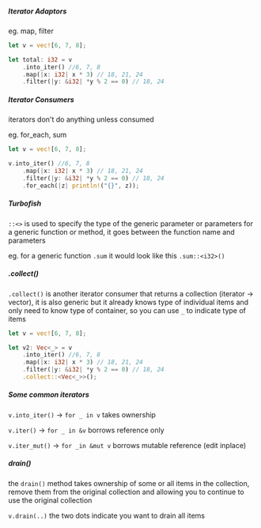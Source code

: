 ##### Iterator Adaptors

eg. map, filter

```rust
let v = vec![6, 7, 8];

let total: i32 = v
    .into_iter() //6, 7, 8
    .map(|x: i32| x * 3) // 18, 21, 24
    .filter(|y: &i32| *y % 2 == 0) // 18, 24
```

##### Iterator Consumers

iterators don't do anything unless consumed

eg. for_each, sum

```rust
let v = vec![6, 7, 8];

v.into_iter() //6, 7, 8
    .map(|x: i32| x * 3) // 18, 21, 24
    .filter(|y: &i32| *y % 2 == 0) // 18, 24
    .for_each(|z| println!("{}", z));
```

##### Turbofish

`::<>` is used to specify the type of the generic parameter or parameters for a generic function or method, it goes between the function name and parameters

eg. for a generic function `.sum`  it would look like this `.sum::<i32>()`

##### .collect()

`.collect()` is another iterator consumer that returns a collection (iterator -> vector), it is also generic but it already knows type of individual items and only need to know type of container, so you can use `_`  to indicate type of items

```rust
let v = vec![6, 7, 8];

let v2: Vec<_> = v
    .into_iter() //6, 7, 8
    .map(|x: i32| x * 3) // 18, 21, 24
    .filter(|y: &i32| *y % 2 == 0) // 18, 24
    .collect::<Vec<_>>();
```

##### Some common iterators

`v.into_iter()` -> `for _ in v`  takes ownership

`v.iter()` -> `for _ in &v`  borrows reference only

`v.iter_mut()` -> `for _in &mut v`  borrows mutable reference (edit inplace)

##### drain()

the `drain()` method takes ownership of some or all items in the collection, remove them from the original collection and allowing you to continue to use the original collection

`v.drain(..)` the two dots indicate you want to drain all items


